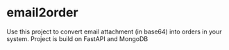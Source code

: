 # email2order
Use this project to convert email attachment (in base64) into orders in your system.
Project is build on FastAPI and MongoDB
